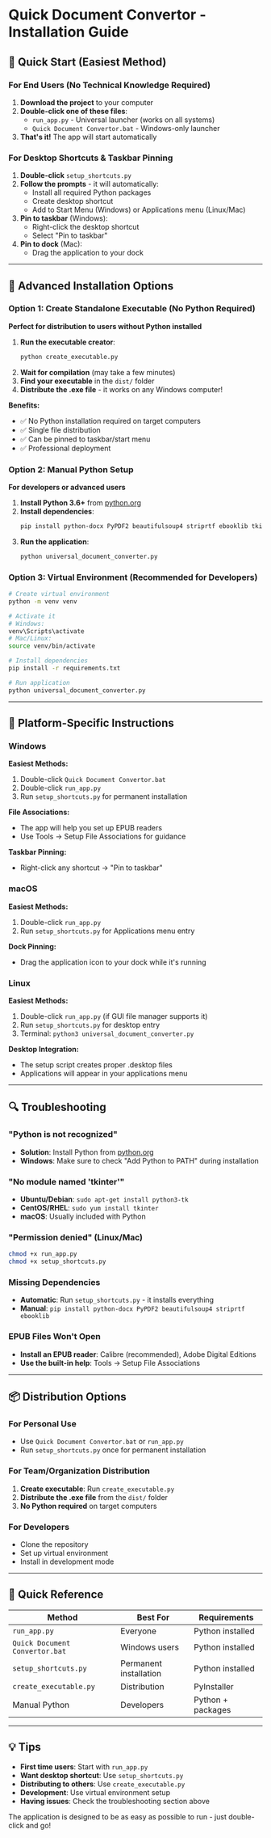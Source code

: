 # Quick Document Convertor - Installation Guide

## 🚀 Quick Start (Easiest Method)

### For End Users (No Technical Knowledge Required)

1. **Download the project** to your computer
2. **Double-click one of these files**:
   - `run_app.py` - Universal launcher (works on all systems)
   - `Quick Document Convertor.bat` - Windows-only launcher
3. **That's it!** The app will start automatically

### For Desktop Shortcuts & Taskbar Pinning

1. **Double-click** `setup_shortcuts.py`
2. **Follow the prompts** - it will automatically:
   - Install all required Python packages
   - Create desktop shortcut
   - Add to Start Menu (Windows) or Applications menu (Linux/Mac)
3. **Pin to taskbar** (Windows):
   - Right-click the desktop shortcut
   - Select "Pin to taskbar"
4. **Pin to dock** (Mac):
   - Drag the application to your dock

---

## 🔧 Advanced Installation Options

### Option 1: Create Standalone Executable (No Python Required)

**Perfect for distribution to users without Python installed**

1. **Run the executable creator**:
   ```bash
   python create_executable.py
   ```
2. **Wait for compilation** (may take a few minutes)
3. **Find your executable** in the `dist/` folder
4. **Distribute the .exe file** - it works on any Windows computer!

**Benefits:**
- ✅ No Python installation required on target computers
- ✅ Single file distribution
- ✅ Can be pinned to taskbar/start menu
- ✅ Professional deployment

### Option 2: Manual Python Setup

**For developers or advanced users**

1. **Install Python 3.6+** from [python.org](https://python.org)
2. **Install dependencies**:
   ```bash
   pip install python-docx PyPDF2 beautifulsoup4 striprtf ebooklib tkinterdnd2
   ```
3. **Run the application**:
   ```bash
   python universal_document_converter.py
   ```

### Option 3: Virtual Environment (Recommended for Developers)

```bash
# Create virtual environment
python -m venv venv

# Activate it
# Windows:
venv\Scripts\activate
# Mac/Linux:
source venv/bin/activate

# Install dependencies
pip install -r requirements.txt

# Run application
python universal_document_converter.py
```

---

## 📱 Platform-Specific Instructions

### Windows

**Easiest Methods:**
1. Double-click `Quick Document Convertor.bat`
2. Double-click `run_app.py`
3. Run `setup_shortcuts.py` for permanent installation

**File Associations:**
- The app will help you set up EPUB readers
- Use Tools → Setup File Associations for guidance

**Taskbar Pinning:**
- Right-click any shortcut → "Pin to taskbar"

### macOS

**Easiest Methods:**
1. Double-click `run_app.py`
2. Run `setup_shortcuts.py` for Applications menu entry

**Dock Pinning:**
- Drag the application icon to your dock while it's running

### Linux

**Easiest Methods:**
1. Double-click `run_app.py` (if GUI file manager supports it)
2. Run `setup_shortcuts.py` for desktop entry
3. Terminal: `python3 universal_document_converter.py`

**Desktop Integration:**
- The setup script creates proper .desktop files
- Applications will appear in your applications menu

---

## 🔍 Troubleshooting

### "Python is not recognized"
- **Solution**: Install Python from [python.org](https://python.org)
- **Windows**: Make sure to check "Add Python to PATH" during installation

### "No module named 'tkinter'"
- **Ubuntu/Debian**: `sudo apt-get install python3-tk`
- **CentOS/RHEL**: `sudo yum install tkinter`
- **macOS**: Usually included with Python

### "Permission denied" (Linux/Mac)
```bash
chmod +x run_app.py
chmod +x setup_shortcuts.py
```

### Missing Dependencies
- **Automatic**: Run `setup_shortcuts.py` - it installs everything
- **Manual**: `pip install python-docx PyPDF2 beautifulsoup4 striprtf ebooklib`

### EPUB Files Won't Open
- **Install an EPUB reader**: Calibre (recommended), Adobe Digital Editions
- **Use the built-in help**: Tools → Setup File Associations

---

## 📦 Distribution Options

### For Personal Use
- Use `Quick Document Convertor.bat` or `run_app.py`
- Run `setup_shortcuts.py` once for permanent installation

### For Team/Organization Distribution
1. **Create executable**: Run `create_executable.py`
2. **Distribute the .exe file** from the `dist/` folder
3. **No Python required** on target computers

### For Developers
- Clone the repository
- Set up virtual environment
- Install in development mode

---

## 🎯 Quick Reference

| Method | Best For | Requirements |
|--------|----------|--------------|
| `run_app.py` | Everyone | Python installed |
| `Quick Document Convertor.bat` | Windows users | Python installed |
| `setup_shortcuts.py` | Permanent installation | Python installed |
| `create_executable.py` | Distribution | PyInstaller |
| Manual Python | Developers | Python + packages |

---

## 💡 Tips

- **First time users**: Start with `run_app.py`
- **Want desktop shortcut**: Use `setup_shortcuts.py`
- **Distributing to others**: Use `create_executable.py`
- **Development**: Use virtual environment setup
- **Having issues**: Check the troubleshooting section above

The application is designed to be as easy as possible to run - just double-click and go!
